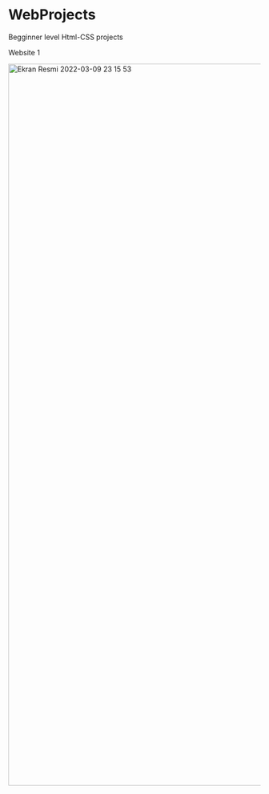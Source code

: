 # WebProjects
Begginner level Html-CSS projects


Website 1

<img width="1440" alt="Ekran Resmi 2022-03-09 23 15 53" src="https://user-images.githubusercontent.com/100374988/157527139-bcd39c91-3ee9-45a7-bf64-1aeedb9bfc1f.png">


